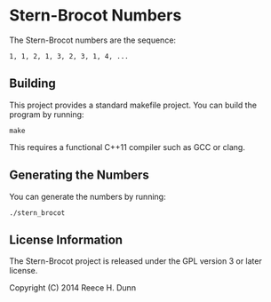 # Stern-Brocot Numbers

The Stern-Brocot numbers are the sequence:

	1, 1, 2, 1, 3, 2, 3, 1, 4, ...

## Building

This project provides a standard makefile project. You can build the program by
running:

	make

This requires a functional C++11 compiler such as GCC or clang.

## Generating the Numbers

You can generate the numbers by running:

	./stern_brocot

## License Information

The Stern-Brocot project is released under the GPL version 3 or later license.

Copyright (C) 2014 Reece H. Dunn
